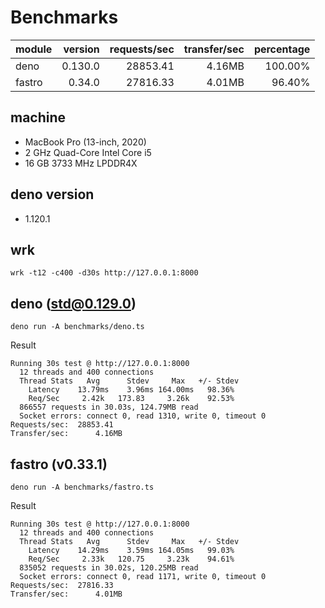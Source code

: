 # Benchmarks

| module | version | requests/sec | transfer/sec | percentage |
| ------ | ------: | -----------: | -----------: | ---------: |
| deno   | 0.130.0 |     28853.41 |       4.16MB |    100.00% |
| fastro |  0.34.0 |     27816.33 |       4.01MB |     96.40% |

## machine

- MacBook Pro (13-inch, 2020)
- 2 GHz Quad-Core Intel Core i5
- 16 GB 3733 MHz LPDDR4X

## deno version

- 1.120.1

## wrk

```
wrk -t12 -c400 -d30s http://127.0.0.1:8000
```

## deno (std@0.129.0)

```
deno run -A benchmarks/deno.ts
```

Result

```
Running 30s test @ http://127.0.0.1:8000
  12 threads and 400 connections
  Thread Stats   Avg      Stdev     Max   +/- Stdev
    Latency    13.79ms    3.96ms 164.00ms   98.36%
    Req/Sec     2.42k   173.83     3.26k    92.53%
  866557 requests in 30.03s, 124.79MB read
  Socket errors: connect 0, read 1310, write 0, timeout 0
Requests/sec:  28853.41
Transfer/sec:      4.16MB
```

## fastro (v0.33.1)

```
deno run -A benchmarks/fastro.ts
```

Result

```
Running 30s test @ http://127.0.0.1:8000
  12 threads and 400 connections
  Thread Stats   Avg      Stdev     Max   +/- Stdev
    Latency    14.29ms    3.59ms 164.05ms   99.03%
    Req/Sec     2.33k   120.75     3.23k    94.61%
  835052 requests in 30.02s, 120.25MB read
  Socket errors: connect 0, read 1171, write 0, timeout 0
Requests/sec:  27816.33
Transfer/sec:      4.01MB
```
